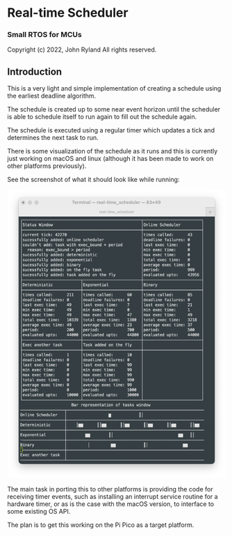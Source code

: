
# Real-time Scheduler
### Small RTOS for MCUs

Copyright (c) 2022, John Ryland
All rights reserved.


## Introduction

This is a very light and simple implementation of creating a schedule
using the earliest deadline algorithm.

The schedule is created up to some near event horizon until the
scheduler is able to schedule itself to run again to fill out the
schedule again.

The schedule is executed using a regular timer which updates a tick
and determines the next task to run.

There is some visualization of the schedule as it runs and this is
currently just working on macOS and linux (although it has been made
to work on other platforms previously).

See the screenshot of what it should look like while running:

![Screenshot](docs/screenshot.png)

The main task in porting this to other platforms is providing the
code for receiving timer events, such as installing an interrupt
service routine for a hardware timer, or as is the case with the
macOS version, to interface to some existing OS API.

The plan is to get this working on the Pi Pico as a target platform.

